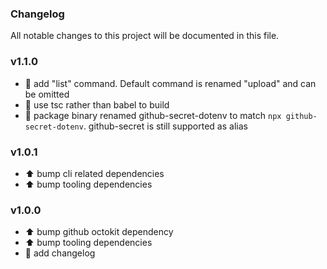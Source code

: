 ### Changelog

All notable changes to this project will be documented in this file.

### v1.1.0

- 🚀 add "list" command. Default command is renamed "upload" and can be omitted
- 🚀 use tsc rather than babel to build
- 🚀 package binary renamed github-secret-dotenv to match `npx github-secret-dotenv`. github-secret is still supported as alias

### v1.0.1

- ⬆️ bump cli related dependencies
- ⬆️ bump tooling dependencies

### v1.0.0

- ⬆️ bump github octokit dependency
- ⬆️ bump tooling dependencies
- 📓 add changelog
